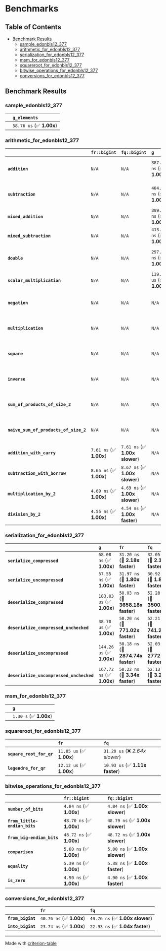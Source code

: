 # Benchmarks

## Table of Contents

- [Benchmark Results](#benchmark-results)
    - [sample_edonbls12_377](#sample_edonbls12_377)
    - [arithmetic_for_edonbls12_377](#arithmetic_for_edonbls12_377)
    - [serialization_for_edonbls12_377](#serialization_for_edonbls12_377)
    - [msm_for_edonbls12_377](#msm_for_edonbls12_377)
    - [squareroot_for_edonbls12_377](#squareroot_for_edonbls12_377)
    - [bitwise_operations_for_edonbls12_377](#bitwise_operations_for_edonbls12_377)
    - [conversions_for_edonbls12_377](#conversions_for_edonbls12_377)

## Benchmark Results

### sample_edonbls12_377

|        | `g_elements`              |
|:-------|:------------------------- |
|        | `58.76 us` (✅ **1.00x**)  |

### arithmetic_for_edonbls12_377

|                                       | `fr::bigint`            | `fq::bigint`                   | `g`                       | `fq`                            | `fr`                             |
|:--------------------------------------|:------------------------|:-------------------------------|:--------------------------|:--------------------------------|:-------------------------------- |
| **`addition`**                        | `N/A`                   | `N/A`                          | `387.35 ns` (✅ **1.00x**) | `8.70 ns` (🚀 **44.51x faster**) | `8.64 ns` (🚀 **44.81x faster**)  |
| **`subtraction`**                     | `N/A`                   | `N/A`                          | `404.86 ns` (✅ **1.00x**) | `8.80 ns` (🚀 **45.99x faster**) | `8.80 ns` (🚀 **46.02x faster**)  |
| **`mixed_addition`**                  | `N/A`                   | `N/A`                          | `399.19 ns` (✅ **1.00x**) | `N/A`                           | `N/A`                            |
| **`mixed_subtraction`**               | `N/A`                   | `N/A`                          | `413.63 ns` (✅ **1.00x**) | `N/A`                           | `N/A`                            |
| **`double`**                          | `N/A`                   | `N/A`                          | `297.53 ns` (✅ **1.00x**) | `5.88 ns` (🚀 **50.60x faster**) | `5.80 ns` (🚀 **51.30x faster**)  |
| **`scalar_multiplication`**           | `N/A`                   | `N/A`                          | `139.05 us` (✅ **1.00x**) | `N/A`                           | `N/A`                            |
| **`negation`**                        | `N/A`                   | `N/A`                          | `N/A`                     | `6.16 ns` (✅ **1.00x faster**)  | `6.17 ns` (✅ **1.00x**)          |
| **`multiplication`**                  | `N/A`                   | `N/A`                          | `N/A`                     | `43.45 ns` (✅ **1.02x slower**) | `42.53 ns` (✅ **1.00x**)         |
| **`square`**                          | `N/A`                   | `N/A`                          | `N/A`                     | `35.56 ns` (✅ **1.02x faster**) | `36.23 ns` (✅ **1.00x**)         |
| **`inverse`**                         | `N/A`                   | `N/A`                          | `N/A`                     | `7.04 us` (✅ **1.01x slower**)  | `6.99 us` (✅ **1.00x**)          |
| **`sum_of_products_of_size_2`**       | `N/A`                   | `N/A`                          | `N/A`                     | `61.37 ns` (✅ **1.01x faster**) | `62.03 ns` (✅ **1.00x**)         |
| **`naive_sum_of_products_of_size_2`** | `N/A`                   | `N/A`                          | `N/A`                     | `89.02 ns` (✅ **1.01x faster**) | `89.71 ns` (✅ **1.00x**)         |
| **`addition_with_carry`**             | `7.61 ns` (✅ **1.00x**) | `7.61 ns` (✅ **1.00x slower**) | `N/A`                     | `N/A`                           | `N/A`                            |
| **`subtraction_with_borrow`**         | `8.65 ns` (✅ **1.00x**) | `8.67 ns` (✅ **1.00x slower**) | `N/A`                     | `N/A`                           | `N/A`                            |
| **`multiplication_by_2`**             | `4.69 ns` (✅ **1.00x**) | `4.69 ns` (✅ **1.00x slower**) | `N/A`                     | `N/A`                           | `N/A`                            |
| **`division_by_2`**                   | `4.55 ns` (✅ **1.00x**) | `4.54 ns` (✅ **1.00x faster**) | `N/A`                     | `N/A`                           | `N/A`                            |

### serialization_for_edonbls12_377

|                                          | `g`                       | `fr`                               | `fq`                                |
|:-----------------------------------------|:--------------------------|:-----------------------------------|:----------------------------------- |
| **`serialize_compressed`**               | `68.08 ns` (✅ **1.00x**)  | `31.20 ns` (🚀 **2.18x faster**)    | `32.05 ns` (🚀 **2.12x faster**)     |
| **`serialize_uncompressed`**             | `57.55 ns` (✅ **1.00x**)  | `31.97 ns` (🚀 **1.80x faster**)    | `30.92 ns` (🚀 **1.86x faster**)     |
| **`deserialize_compressed`**             | `183.03 us` (✅ **1.00x**) | `50.03 ns` (🚀 **3658.18x faster**) | `52.28 ns` (🚀 **3500.80x faster**)  |
| **`deserialize_compressed_unchecked`**   | `38.70 us` (✅ **1.00x**)  | `50.20 ns` (🚀 **771.02x faster**)  | `52.21 ns` (🚀 **741.26x faster**)   |
| **`deserialize_uncompressed`**           | `144.26 us` (✅ **1.00x**) | `50.18 ns` (🚀 **2874.74x faster**) | `52.03 ns` (🚀 **2772.73x faster**)  |
| **`deserialize_uncompressed_unchecked`** | `167.72 ns` (✅ **1.00x**) | `50.22 ns` (🚀 **3.34x faster**)    | `52.13 ns` (🚀 **3.22x faster**)     |

### msm_for_edonbls12_377

|        | `g`                     |
|:-------|:----------------------- |
|        | `1.30 s` (✅ **1.00x**)  |

### squareroot_for_edonbls12_377

|                          | `fr`                     | `fq`                             |
|:-------------------------|:-------------------------|:-------------------------------- |
| **`square_root_for_qr`** | `11.85 us` (✅ **1.00x**) | `31.29 us` (❌ *2.64x slower*)    |
| **`legendre_for_qr`**    | `12.12 us` (✅ **1.00x**) | `10.93 us` (✅ **1.11x faster**)  |

### bitwise_operations_for_edonbls12_377

|                               | `fr::bigint`             | `fq::bigint`                     |
|:------------------------------|:-------------------------|:-------------------------------- |
| **`number_of_bits`**          | `4.84 ns` (✅ **1.00x**)  | `4.84 ns` (✅ **1.00x slower**)   |
| **`from_little-endian_bits`** | `48.70 ns` (✅ **1.00x**) | `48.79 ns` (✅ **1.00x slower**)  |
| **`from_big-endian_bits`**    | `48.72 ns` (✅ **1.00x**) | `48.72 ns` (✅ **1.00x slower**)  |
| **`comparison`**              | `5.00 ns` (✅ **1.00x**)  | `5.00 ns` (✅ **1.00x slower**)   |
| **`equality`**                | `5.39 ns` (✅ **1.00x**)  | `5.38 ns` (✅ **1.00x faster**)   |
| **`is_zero`**                 | `4.90 ns` (✅ **1.00x**)  | `4.90 ns` (✅ **1.00x faster**)   |

### conversions_for_edonbls12_377

|                   | `fr`                     | `fq`                             |
|:------------------|:-------------------------|:-------------------------------- |
| **`from_bigint`** | `40.76 ns` (✅ **1.00x**) | `40.76 ns` (✅ **1.00x slower**)  |
| **`into_bigint`** | `23.74 ns` (✅ **1.00x**) | `22.93 ns` (✅ **1.04x faster**)  |

---
Made with [criterion-table](https://github.com/nu11ptr/criterion-table)

